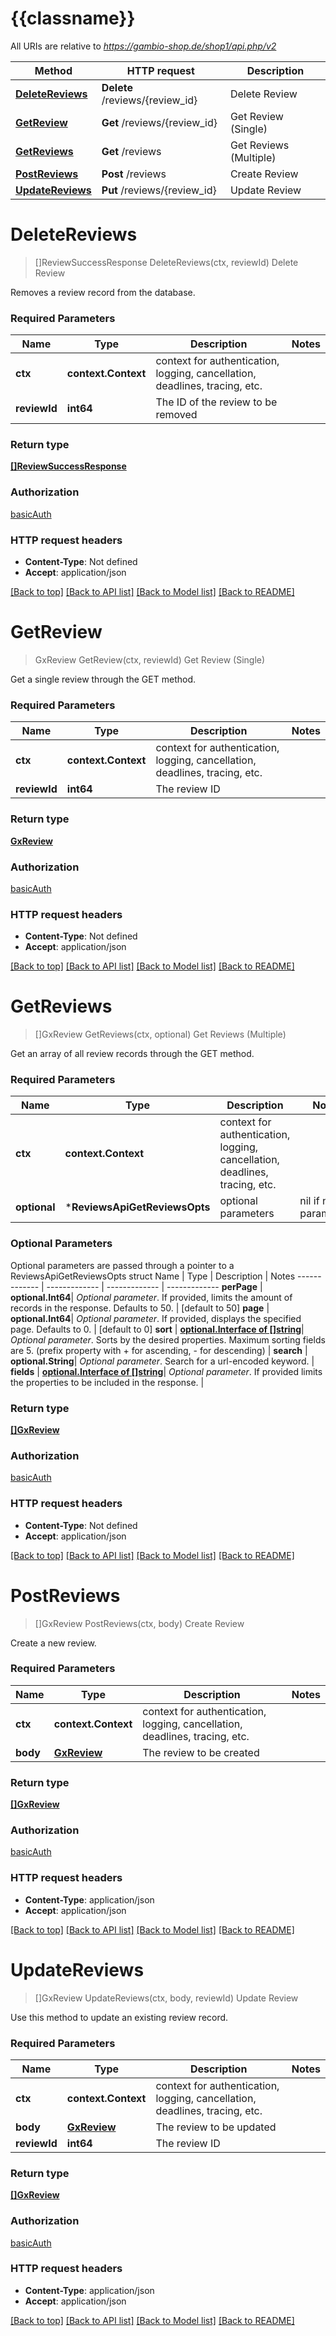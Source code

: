 # {{classname}}

All URIs are relative to *https://gambio-shop.de/shop1/api.php/v2*

Method | HTTP request | Description
------------- | ------------- | -------------
[**DeleteReviews**](ReviewsApi.md#DeleteReviews) | **Delete** /reviews/{review_id} | Delete Review
[**GetReview**](ReviewsApi.md#GetReview) | **Get** /reviews/{review_id} | Get Review (Single)
[**GetReviews**](ReviewsApi.md#GetReviews) | **Get** /reviews | Get Reviews (Multiple)
[**PostReviews**](ReviewsApi.md#PostReviews) | **Post** /reviews | Create Review
[**UpdateReviews**](ReviewsApi.md#UpdateReviews) | **Put** /reviews/{review_id} | Update Review

# **DeleteReviews**
> []ReviewSuccessResponse DeleteReviews(ctx, reviewId)
Delete Review

Removes a review record from the database.

### Required Parameters

Name | Type | Description  | Notes
------------- | ------------- | ------------- | -------------
 **ctx** | **context.Context** | context for authentication, logging, cancellation, deadlines, tracing, etc.
  **reviewId** | **int64**| The ID of the review to be removed | 

### Return type

[**[]ReviewSuccessResponse**](reviewSuccessResponse.md)

### Authorization

[basicAuth](../README.md#basicAuth)

### HTTP request headers

 - **Content-Type**: Not defined
 - **Accept**: application/json

[[Back to top]](#) [[Back to API list]](../README.md#documentation-for-api-endpoints) [[Back to Model list]](../README.md#documentation-for-models) [[Back to README]](../README.md)

# **GetReview**
> GxReview GetReview(ctx, reviewId)
Get Review (Single)

Get a single review through the GET method.

### Required Parameters

Name | Type | Description  | Notes
------------- | ------------- | ------------- | -------------
 **ctx** | **context.Context** | context for authentication, logging, cancellation, deadlines, tracing, etc.
  **reviewId** | **int64**| The review ID | 

### Return type

[**GxReview**](GXReview.md)

### Authorization

[basicAuth](../README.md#basicAuth)

### HTTP request headers

 - **Content-Type**: Not defined
 - **Accept**: application/json

[[Back to top]](#) [[Back to API list]](../README.md#documentation-for-api-endpoints) [[Back to Model list]](../README.md#documentation-for-models) [[Back to README]](../README.md)

# **GetReviews**
> []GxReview GetReviews(ctx, optional)
Get Reviews (Multiple)

Get an array of all review records through the GET method.

### Required Parameters

Name | Type | Description  | Notes
------------- | ------------- | ------------- | -------------
 **ctx** | **context.Context** | context for authentication, logging, cancellation, deadlines, tracing, etc.
 **optional** | ***ReviewsApiGetReviewsOpts** | optional parameters | nil if no parameters

### Optional Parameters
Optional parameters are passed through a pointer to a ReviewsApiGetReviewsOpts struct
Name | Type | Description  | Notes
------------- | ------------- | ------------- | -------------
 **perPage** | **optional.Int64**| *Optional parameter*. If provided, limits the amount of records in the response. Defaults to 50. | [default to 50]
 **page** | **optional.Int64**| *Optional parameter*. If provided, displays the specified page. Defaults to 0. | [default to 0]
 **sort** | [**optional.Interface of []string**](string.md)| *Optional parameter*. Sorts by the desired properties. Maximum sorting fields are 5. (prefix property with + for ascending, - for descending) | 
 **search** | **optional.String**| *Optional parameter*. Search for a url-encoded keyword. | 
 **fields** | [**optional.Interface of []string**](string.md)| *Optional parameter*. If provided limits the properties to be included in the response. | 

### Return type

[**[]GxReview**](GXReview.md)

### Authorization

[basicAuth](../README.md#basicAuth)

### HTTP request headers

 - **Content-Type**: Not defined
 - **Accept**: application/json

[[Back to top]](#) [[Back to API list]](../README.md#documentation-for-api-endpoints) [[Back to Model list]](../README.md#documentation-for-models) [[Back to README]](../README.md)

# **PostReviews**
> []GxReview PostReviews(ctx, body)
Create Review

Create a new review.

### Required Parameters

Name | Type | Description  | Notes
------------- | ------------- | ------------- | -------------
 **ctx** | **context.Context** | context for authentication, logging, cancellation, deadlines, tracing, etc.
  **body** | [**GxReview**](GxReview.md)| The review to be created | 

### Return type

[**[]GxReview**](GXReview.md)

### Authorization

[basicAuth](../README.md#basicAuth)

### HTTP request headers

 - **Content-Type**: application/json
 - **Accept**: application/json

[[Back to top]](#) [[Back to API list]](../README.md#documentation-for-api-endpoints) [[Back to Model list]](../README.md#documentation-for-models) [[Back to README]](../README.md)

# **UpdateReviews**
> []GxReview UpdateReviews(ctx, body, reviewId)
Update Review

Use this method to update an existing review record.

### Required Parameters

Name | Type | Description  | Notes
------------- | ------------- | ------------- | -------------
 **ctx** | **context.Context** | context for authentication, logging, cancellation, deadlines, tracing, etc.
  **body** | [**GxReview**](GxReview.md)| The review to be updated | 
  **reviewId** | **int64**| The review ID | 

### Return type

[**[]GxReview**](GXReview.md)

### Authorization

[basicAuth](../README.md#basicAuth)

### HTTP request headers

 - **Content-Type**: application/json
 - **Accept**: application/json

[[Back to top]](#) [[Back to API list]](../README.md#documentation-for-api-endpoints) [[Back to Model list]](../README.md#documentation-for-models) [[Back to README]](../README.md)

